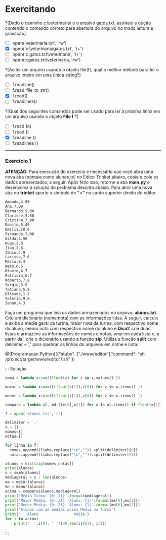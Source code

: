 # Exercitando

?[Dado o caminho c:\veterinaria\ e o arquivo gatos.txt, assinale a opção contendo o comando correto para abertura do arquivo no modo leitura e gravação]
-[ ] open('veterinaria.txt', 'rw')
-[x] open('c:\veterinaria\gatos.txt', 'r+')
-[ ] open('c:gatos.txt\veterinaria', 'r+')
-[ ] open(c:gatos.txt\veterinaria, 'rw')

?[Ao ler um arquivo usando o objeto file(f), qual o melhor método para ler o arquivo inteiro em uma única string?]
-[ ] f.readline()
-[ ] f.read_file_to_str()
-[x] f.read()
-[ ] f.readlines()

?[Qual dos seguintes comandos pode ser usado para ler a próxima linha em um arquivo usando o objeto <b>File f</b> ?]
-[ ] f.read (n)
-[ ] f.read ()
-[x] f.readline ()
-[ ] f.readlines ()
---
### Exercício 1


**ATENÇÃO:** Para execução do exercício é necessário que você abra uma nova aba (nomeie como alunos.tx) no Editor Trinket abaixo, copie e cole os dados apresentados, a seguir. Após feito isso, retorne a aba **main.py** e desenvolva a solução do problema descrito abaixo. 
Para abrir uma nova aba no **trinket** aperte o símbolo de **"+"** no canto superior direito do editor.
``` txt
Amanda,4.00
Ana,7.00
Bernardo,9.00
Clarisse,5.50
Cristina,3.90
Danilo,8.40
Emilia,10.0
Fernando,7.00
Gilda,6.50
Hugo,2.0
Ilan,2.6
Janio,4.9
Larissa,7.6
Maria,8.4
Neto,6.5
Otavio,4.7
Patricia,6.7
Roberto,7.8
Sergio,3.8
Tatiana,5.9
Ulisses,1.2
Valeria,9.6
Zenon,4.3
```
Faça um programa que leia os dados armazenados no arquivo: **alunos.txt**. Crie um dicionário (nome:nota) com as informações lidas. A seguir, calcule e exiba a média geral da turma, maior nota da turma, com respectivo nome do aluno, menor nota com respectivo nome do aluno e **Dica1:** crie duas listas e armazene as informações de nomes e notas, uma em cada lista e, a partir daí, crie o dicionário usando a função **zip**. Utilize a função **split** com delimiter = ',' para quebrar as linhas do arquivos em nome e nota.
 

@[Programacao Python]({"stubs": ["./www/editor"],"command": "sh /project/target/www/editor7.sh" })

::: Solução
``` python
soma = lambda x:sum([float(z) for z in x.values() ])

maior = lambda x:max([(float(z[1]),z[0]) for z in x.items() ])

menor = lambda x:min([(float(z[1]),z[0]) for z in x.items() ])

compara = lambda al, md:[(x[0],x[1]) for x in al.items() if float(x[1]) > md]

f = open('alunos.txt','r')

delimiter = ','
x = {}
nomes=[]
notas=[]

for linha in f:
  nomes.append((linha.replace("\n","")).split(delimiter)[0])
  notas.append((linha.replace("\n","")).split(delimiter)[1])

alunos = dict(zip(nomes,notas))
print(alunos)
s = soma(alunos)
mediageral = s / len(alunos)
mx = maior(alunos)
mn = menor(alunos)
acima = compara(alunos,mediageral)
print('Média Turma: {0:.2f}'.format(mediageral))
print('Maior Média: {0:.2f}  Aluno: {1}'.format(mx[0],mx[1]))
print('Menor Média: {0:.2f}  Aluno: {1}'.format(mn[0],mn[1]))
print('Alunos com as médias acima Media da Turma')
print('   Aluno                Média')
for i in acima:
    print('  ',i[0], ' '*(20-len(i[0])), i[1])
```
:::

